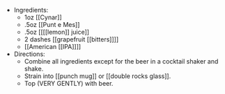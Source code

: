 - Ingredients:
  * 1oz [[Cynar]]
  * .5oz [[Punt e Mes]]
  * .5oz [[[[lemon]] juice]]
  * 2 dashes [[grapefruit [[bitters]]]]
  * [[American [[IPA]]]]
- Directions:
  * Combine all ingredients except for the beer in a cocktail shaker and shake.
  * Strain into [[punch mug]] or [[double rocks glass]].
  * Top (VERY GENTLY) with beer.